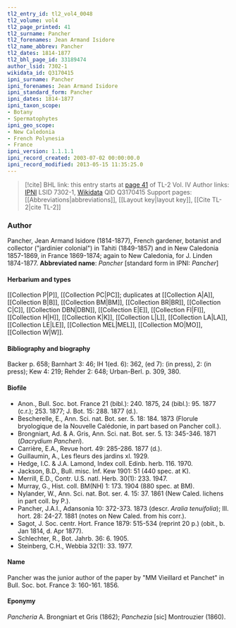 ```yaml
---
tl2_entry_id: tl2_vol4_0048
tl2_volume: vol4
tl2_page_printed: 41
tl2_surname: Pancher
tl2_forenames: Jean Armand Isidore
tl2_name_abbrev: Pancher
tl2_dates: 1814-1877
tl2_bhl_page_id: 33189474
author_lsid: 7302-1
wikidata_id: Q3170415
ipni_surname: Pancher
ipni_forenames: Jean Armand Isidore
ipni_standard_form: Pancher
ipni_dates: 1814-1877
ipni_taxon_scope: 
- Botany
- Spermatophytes
ipni_geo_scope: 
- New Caledonia
- French Polynesia
- France
ipni_version: 1.1.1.1
ipni_record_created: 2003-07-02 00:00:00.0
ipni_record_modified: 2013-05-15 11:35:25.0
---
```


> [!cite] BHL link: this entry starts at [page 41](https://www.biodiversitylibrary.org/page/33189474) of TL-2 Vol. IV
> Author links: [IPNI](https://www.ipni.org/a/7302-1) LSID 7302-1, [Wikidata](https://www.wikidata.org/wiki/Q3170415) QID Q3170415
> Support pages: [[Abbreviations|abbreviations]], [[Layout key|layout key]], [[Cite TL-2|cite TL-2]]

### Author

Pancher, Jean Armand Isidore (1814-1877), French gardener, botanist and collector ("jardinier colonial") in Tahiti (1849-1857) and in New Caledonia 1857-1869, in France 1869-1874; again to New Caledonia, for J. Linden 1874-1877. 
**Abbreviated name**: *Pancher* \[standard form in IPNI: *Pancher*\]

#### Herbarium and types

[[Collection P|P]], [[Collection PC|PC]]; duplicates at [[Collection A|A]], [[Collection B|B]], [[Collection BM|BM]], [[Collection BR|BR]], [[Collection C|C]], [[Collection DBN|DBN]], [[Collection E|E]], [[Collection FI|FI]], [[Collection H|H]], [[Collection K|K]], [[Collection L|L]], [[Collection LA|LA]], [[Collection LE|LE]], [[Collection MEL|MEL]], [[Collection MO|MO]], [[Collection W|W]].

#### Bibliography and biography

Backer p. 658; Barnhart 3: 46; IH 1(ed. 6): 362, (ed 7): (in press), 2: (in press); Kew 4: 219; Rehder 2: 648; Urban-Berl. p. 309, 380.

#### Biofile

- Anon., Bull. Soc. bot. France 21 (bibl.): 240. 1875, 24 (bibl.): 95. 1877 (c.r.); 253. 1877; J. Bot. 15: 288. 1877 (d.).
- Bescherelle, E., Ann. Sci. nat. Bot. ser. 5. 18: 184. 1873 (Florule bryologique de la Nouvelle Calédonie, in part based on Pancher coll.).
- Brongniart, Ad. & A. Gris, Ann. Sci. nat. Bot. ser. 5. 13: 345-346. 1871 (*Dacrydium Pancheri*).
- Carrière, E.A., Revue hort. 49: 285-286. 1877 (d.).
- Guillaumin, A., Les fleurs des jardins xl. 1929.
- Hedge, I.C. & J.A. Lamond, Index coll. Edinb. herb. 116. 1970.
- Jackson, B.D., Bull. misc. Inf. Kew 1901: 51 (440 spec. at K).
- Merrill, E.D., Contr. U.S. natl. Herb. 30(1): 233. 1947.
- Murray, G., Hist. coll. BM(NH) 1: 173. 1904 (880 spec. at BM).
- Nylander, W., Ann. Sci. nat. Bot. ser. 4. 15: 37. 1861 (New Caled. lichens in part coll. by P.).
- Pancher, J.A.I., Adansonia 10: 372-373. 1873 (descr. *Aralia tenuifolia*); Ill. hort. 28: 24-27. 1881 (notes on New Caled. from his corr.).
- Sagot, J. Soc. centr. Hort. France 1879: 515-534 (reprint 20 p.) (obit., b. Jan 1814, d. Apr 1877).
- Schlechter, R., Bot. Jahrb. 36: 6. 1905.
- Steinberg, C.H., Webbia 32(1): 33. 1977.

#### Name

Pancher was the junior author of the paper by "MM Vieillard et Panchet" in Bull. Soc. bot. France 3: 160-161. 1856.

#### Eponymy

*Pancheria* A. Brongniart et Gris (1862); *Panchezia* \[sic\] Montrouzier (1860).

